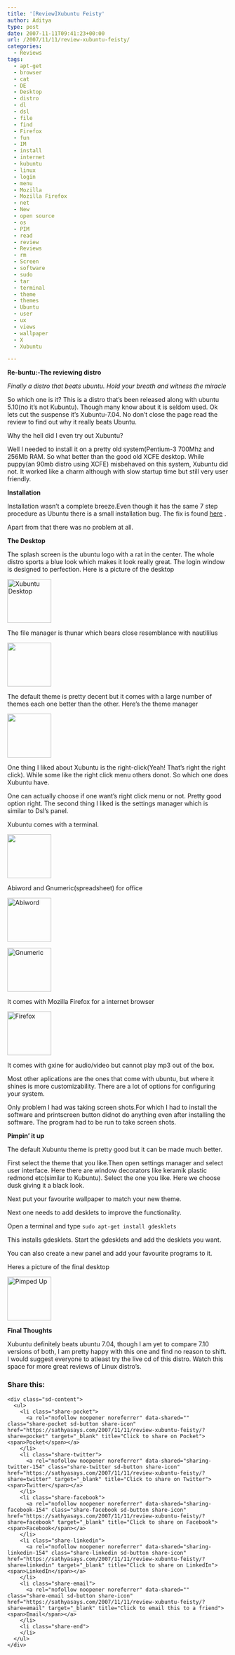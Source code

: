 ```yaml
---
title: '[Review]Xubuntu Feisty'
author: Aditya
type: post
date: 2007-11-11T09:41:23+00:00
url: /2007/11/11/review-xubuntu-feisty/
categories:
  - Reviews
tags:
  - apt-get
  - browser
  - cat
  - DE
  - Desktop
  - distro
  - dl
  - dsl
  - file
  - find
  - Firefox
  - fun
  - IM
  - install
  - internet
  - kubuntu
  - linux
  - login
  - menu
  - Mozilla
  - Mozilla Firefox
  - net
  - New
  - open source
  - os
  - PIM
  - read
  - review
  - Reviews
  - rm
  - Screen
  - software
  - sudo
  - tar
  - terminal
  - theme
  - themes
  - Ubuntu
  - user
  - ux
  - views
  - wallpaper
  - X
  - Xubuntu

---
```

**Re-buntu:-The reviewing distro**
  
_Finally a distro that beats ubuntu. Hold your breath and witness the miracle_
  
So which one is it? This is a distro that’s been released along with ubuntu 5.10(no it’s not Kubuntu). Though many know about it is seldom used. Ok lets cut the suspense it’s Xubuntu-7.04. No don’t close the page read the review to find out why it really beats Ubuntu.
  
Why the hell did I even try out Xubuntu?
  
Well I needed to install it on a pretty old system(Pentium-3 700Mhz and 256Mb RAM. So what better than the good old XCFE desktop. While puppy(an 90mb distro using XCFE) misbehaved on this system, Xubuntu did not. It worked like a charm although with slow startup time but still very user friendly.

<!--more-->


  
**Installation**
  
Installation wasn&#8217;t a complete breeze.Even though it has the same 7 step procedure as Ubuntu there is a small installation bug. The fix is found [here][1] .
  
Apart from that there was no problem at all.
  
**The Desktop**
  
The splash screen is the ubuntu logo with a rat in the center. The whole distro sports a blue look which makes it look really great. The login window is designed to perfection. Here is a picture of the desktop
  
<a href="http://adi.pictiger.com/images/13034374/" title="Desktop" rel="lightboxadi"><img src="https://i2.wp.com/img6.pictiger.com/aa1/13034374_th.png?resize=100%2C100" alt="Xubuntu Desktop" height="100" width="100" data-recalc-dims="1" /></a>

The file manager is thunar which bears close resemblance with nautililus
  
<a href="http://adi.pictiger.com/images/13034381/" rel="lightboxadi" title="Thunar"><img src="https://i1.wp.com/img6.pictiger.com/da0/13034381_th.png?resize=100%2C100" height="100" width="100" data-recalc-dims="1" /></a>
  
The default theme is pretty decent but it comes with a large number of themes each one better than the other. Here&#8217;s the theme manager
  
<a href="http://adi.pictiger.com/images/13034382/" rel="lightboxadi" title="Theme manager"><img src="https://i0.wp.com/img6.pictiger.com/b53/13041241_th.png?resize=100%2C100" height="100" width="100" data-recalc-dims="1" /></a>
  
One thing I liked about Xubuntu is the right-click(Yeah! That&#8217;s right the right click). While some like the right click menu others donot. So which one does Xubuntu have.
  
One can actually choose if one want&#8217;s right click menu or not. Pretty good option right. The second thing I liked is the settings manager which is similar to Dsl&#8217;s panel.
  
Xubuntu comes with a terminal.
  
<a href="http://adi.pictiger.com/images/13034379/" rel="lightboxadi" title="The terminator"><img src="https://i1.wp.com/img6.pictiger.com/f8f/13034379_th.png?resize=100%2C100" height="100" width="100" data-recalc-dims="1" /></a>
  
Abiword and Gnumeric(spreadsheet) for office
  
<a href="http://adi.pictiger.com/images/13034372/" rel="lightboxadi" title="Abiword"><img src="https://i2.wp.com/img6.pictiger.com/88d/13034372_th.png?resize=100%2C100" alt="Abiword" height="100" width="100" data-recalc-dims="1" /></a>
  
<a href="http://adi.pictiger.com/images/13034378/" rel="lightboxadi" title="Gnumeric"><img src="https://i1.wp.com/img6.pictiger.com/f3a/13034378_th.png?resize=100%2C100" alt="Gnumeric" height="100" width="100" data-recalc-dims="1" /></a>
  
It comes with Mozilla Firefox for a internet browser
  
<a href="http://adi.pictiger.com/images/13034376/" rel="lightbox[groupname]" title="Firefox"><img src="https://i2.wp.com/img6.pictiger.com/e46/13034376_th.png?resize=100%2C100" alt="Firefox" height="100" width="100" data-recalc-dims="1" /></a>
  
It comes with gxine for audio/video but cannot play mp3 out of the box.
  
Most other aplications are the ones that come with ubuntu, but where it shines is more customizability. There are a lot of options for configuring your system.
  
Only problem I had was taking screen shots.For which I had to install the software and printscreen button didnot do anything even after installing the software. The program had to be run to take screen shots.
  
**Pimpin&#8217; it up**
  
The default Xubuntu theme is pretty good but it can be made much better.
  
First select the theme that you like.Then open settings manager and select user interface. Here there are window decorators like keramik plastic redmond etc(similar to Kubuntu). Select the one you like. Here we choose dusk giving it a black look.
  
Next put your favourite wallpaper to match your new theme.
  
Next one needs to add desklets to improve the functionality.
  
Open a terminal and type `sudo apt-get install gdesklets`
  
This installs gdesklets. Start the gdesklets and add the desklets you want.
  
You can also create a new panel and add your favourite programs to it.
  
Heres a picture of the final desktop
  
<a href="http://adi.pictiger.com/images/13041236/" rel="lightbox[groupname]" title="Pimped up"><img src="https://i1.wp.com/img6.pictiger.com/4b5/13041236_th.png?resize=100%2C100" alt="Pimped Up" height="100" width="100" data-recalc-dims="1" /></a>
  
**Final Thoughts**
  
Xubuntu definitely beats ubuntu 7.04, though I am yet to compare 7.10 versions of both, I am pretty happy with this one and find no reason to shift. I would suggest everyone to atleast try the live cd of this distro. Watch this space for more great reviews of Linux distro&#8217;s.

<div class="sharedaddy sd-sharing-enabled">
  <div class="robots-nocontent sd-block sd-social sd-social-icon-text sd-sharing">
    <h3 class="sd-title">
      Share this:
    </h3>
    
    <div class="sd-content">
      <ul>
        <li class="share-pocket">
          <a rel="nofollow noopener noreferrer" data-shared="" class="share-pocket sd-button share-icon" href="https://sathyasays.com/2007/11/11/review-xubuntu-feisty/?share=pocket" target="_blank" title="Click to share on Pocket"><span>Pocket</span></a>
        </li>
        <li class="share-twitter">
          <a rel="nofollow noopener noreferrer" data-shared="sharing-twitter-154" class="share-twitter sd-button share-icon" href="https://sathyasays.com/2007/11/11/review-xubuntu-feisty/?share=twitter" target="_blank" title="Click to share on Twitter"><span>Twitter</span></a>
        </li>
        <li class="share-facebook">
          <a rel="nofollow noopener noreferrer" data-shared="sharing-facebook-154" class="share-facebook sd-button share-icon" href="https://sathyasays.com/2007/11/11/review-xubuntu-feisty/?share=facebook" target="_blank" title="Click to share on Facebook"><span>Facebook</span></a>
        </li>
        <li class="share-linkedin">
          <a rel="nofollow noopener noreferrer" data-shared="sharing-linkedin-154" class="share-linkedin sd-button share-icon" href="https://sathyasays.com/2007/11/11/review-xubuntu-feisty/?share=linkedin" target="_blank" title="Click to share on LinkedIn"><span>LinkedIn</span></a>
        </li>
        <li class="share-email">
          <a rel="nofollow noopener noreferrer" data-shared="" class="share-email sd-button share-icon" href="https://sathyasays.com/2007/11/11/review-xubuntu-feisty/?share=email" target="_blank" title="Click to email this to a friend"><span>Email</span></a>
        </li>
        <li class="share-end">
        </li>
      </ul>
    </div>
  </div>
</div>

 [1]: https://bugs.launchpad.net/ubuntu/+source/ubiquity/+bug/107259 "here"